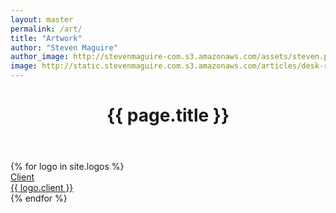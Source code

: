 ```yaml
---
layout: master
permalink: /art/
title: "Artwork"
author: "Steven Maguire"
author_image: http://stevenmaguire-com.s3.amazonaws.com/assets/steven.png
image: http://static.stevenmaguire.com.s3.amazonaws.com/articles/desk-ruler-designer-chair.jpeg
---
```


<header class="inner" style="background-image: url('{{ page.image }}')">
    <div class="header-content">
        <div class="header-content-inner">
            <h1>{{ page.title }}</h1>
        </div>
    </div>
</header>
<section class="no-padding" id="logos">
    <div class="container-fluid">
        <div class="row no-gutter">
            {% for logo in site.logos %}
            <div class="col-lg-3 col-md-4 col-sm-6 col-xs-12">
                <a href="#" class="portfolio-box">
                    <img src="http://static.stevenmaguire.com.s3.amazonaws.com/logos/{{ logo.image }}" class="img-responsive" alt="">
                    <div class="portfolio-box-caption">
                        <div class="portfolio-box-caption-content">
                            <div class="project-category text-faded">
                                Client
                            </div>
                            <div class="project-name">
                                {{ logo.client }}
                            </div>
                        </div>
                    </div>
                </a>
            </div>
            {% endfor %}
        </div>
    </div>
</section>
